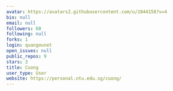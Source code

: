 ```yaml
---
avatar: https://avatars2.githubusercontent.com/u/2844158?v=4
bio: null
email: null
followers: 60
following: null
forks: 1
login: quangounet
open_issues: null
public_repos: 9
stars: 3
title: Cuong
user_type: User
website: https://personal.ntu.edu.sg/cuong/
---
```

